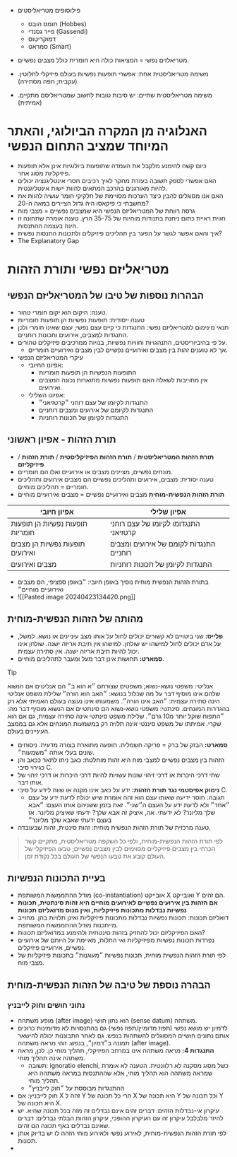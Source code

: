- פילוסופים מטריאליסטים
	- תומס הובס (Hobbes)
	- פייר גסנדי (Gassendi)
	- דמוקריטוס
	- סמראט (Smart)

- מטריאלזים נפשי = המציאות כולה היא חומרית כולל מצבים נפשיים.
- משימה מטריאליסטית אחת: אפשרי תופעות נפשיות בעולם פיזיקלי לחלוטין. (עקבית; חפה מסתירה)
- משימה מטריאליסטית שתיים: יש סיבות טובות לחשוב שמטריאליסם מתקיים. (אמיתית)
# האנלוגיה מן המקרה הביולוגי, והאתר המיוחד שמציב התחום הנפשי
- כיום קשה להימנע מלקבל את העמדה שתופעות ביולוגיות אינן אלא תופעות פיזיקליות מסוג אחר.
- האם אפשרי לספק תשובה בעזרת מחקר לאיך רכיבים חסרי אינטליגנציה יכולים להיות מאורגנים בהרכב המתאים להוות יישות אינטליגנטית.
- האם אנו מסוגלים להבין כיצד הערכות מסויימת של חלקיקי חומר עושיה להוות את מחשבתי כי פיקאסו היה גדול הציירים במאה ה-20?
- גרסה רווחת של המטריאליזם הנפשי היא שמצבים נפשיים = מצבי מוח
- חווית ראיית כתום ניחנת בתנודות מוחיות של 35-75 הרץ. טענה אומרת שתחונה זו הינה בעצמה ההתנסות.
- איך והאם אפשר לגשר על הפער בין תהליכים פיזיקלים ולתכונות התנסות נפשית?
- The Explanatory Gap
# מטריאליזם נפשי ותורת הזהות
## הבהרות נוספות של טיבו של המטריאליזם הנפשי
- טענה: היקום הוא יקום חומרי טהור.
- טענה ייסודית: תופעות נפשיות הן תופעות חומריות
- תנאי מינימום למטריאליזם נפשי: התנגדות כי קיים עצם נפשי; עצם שאינו חומרי ולכן התנגדות למצבים, אירועים ותכונות רוחניים.
- על פי בהיביוריסטים, התנהגויות וחוויות נפשיות, בנויות ממרכיבים פיזיקלים טהורים.
	- אך לא טוענים זהות בין מצבים ואירועיים נפשיים לבין מצבים ואירועיים חומריים.
- עיקרי המטריאליזם הנפשי
	- אפיונו החיובי:
		- התופעות הנפשיות הן תופעות חומריות
		- אין מחוייבות לשאלה האם תופעות נפשיות מתוארות נכונה המצבים ואירועים.
	- אפיונו השלילי:
		- התנגדות לקיומו של עצם רוחני ״קרטזיאני״
		- התנגדות לקיומם של אירועים ומצבים רוחניים
		- התנגדות לקיומן של תכונות רוחניות
## תורת הזהות - אפיון ראשוני
- **תורת הזהות המטריאליסטית** / **תורת הזהות הפיזיקליסטית** / **תורת הזהות** / **פיזיקליזם**
- מונחים נפשיים, מציינים מצבים או אירועיים ואלו הם חומריים.
- טענה יסודית: מצבים, אירועים ותהליכים נפשיים הם מצבים אירועים ותהליכים חומריים = תהליכים מוחיים.
- **תורת הזהות הנפשית-מוחית** מצבים ואירועיים נפשיים = מצבים ואירועיים מוחיים

| אפיון חיובי                     | אפיון שלילי                             |
| ------------------------------- | --------------------------------------- |
| תופעות נפשיות הן תופעות חומריות | התנגדומו לקיומו של עצם רוחני קרטזיאני   |
| תופעות נפשיות הן מצבים ואירועים | התנגדות לקומם של אירועים ומצבים רוחניים |
| מצבים ואירועים                  | התנגדות לקיומן של תכונות רוחניות        |

- בתורת הזהות הנפשית מוחית נוסיך באופן חיובי: ״באופן ספציפי, הם מצבים ואירועיים מוחיים״
- ![[Pasted image 20240423134420.png]]
## מהותה של הזהות הנפשית-מוחית
- **פלייס:** שני ביטויים לא קשורים יכולים לחול על אותו מצב עיניינים או נושא. למשל, על אדם יכולים לחול למישהו יש שולחן. למישהו אין תיבת אריזה ישנה. שולחן אינו יכול להיות תיבת אריזה ישנה. אין סתירה עצמית.
- **סמארט:** תחושות אינן דבר מעל ומעבר לתהליכים מוחיים.
> [!tip]
> אנליטי: משפטי נושא-נשוא; משפטים שצורתם ״א הוא ב״ הם אנליטים אם הנשוא שלהם אינו מוסיף דבר על מה שכלול בנושא: ״האב הוא הורה״ שלילת משפט אנליטי הינה סתירה עצמית: ״האב אינו הורה״. משמעותו אינו נעוצה בעולם האמיתי אלא רק בהגדרות המונחים.
> סינתטי: משפטי נושא-נשוא הם סינתטיים אם הנשוא מוסיף דבר מה: ״התפוח שוקל יותר מ10 גרם״. שלילת משפט סינתטי אינה סתירה עצמית, גם אם הוא שקרי. אמיתתו של משפט סיננטי אינה תלויה רק במשמעות המונחים אלא גם בממצב העיניינים בעולם.

- **סמארט:** הבזק של ברק = פריקה חשמלית. תופעה מתוארת בצורה מדעית. ניסוחים שונים בעלי אותה ״משמעות״.
- הזהות בין מצבים נפשיים למצבי מוח היא זהות מוחלטת: כאב ניתו לתאר ככאב והן כגירוי סיבי C.
- שתי דרכי היכרות או דרכי זיהוי שונות עשויות להיות דרכי היכרות או דרכי זיהוי של אותו דבר.
- **נימוק אפיסטמי נגד תורת הזהות:** ידע על כאב אינו מקנה או שווה לידע על סיבי C.
	- תגובה: חוסר ידיעה שאותו עצם הוא זהה אומרת שיש יכולת לדעת ידע על עצם ״אחד״ ולא לדעת ידע על העצם ה״שני״. זאת בזמן ששניהם אותו העצם: ״אבא שלך מליונר? לא ידעתי. אה, איציק זה אבא שלך? ידעתי שאיציק מליונר. אז בעצם ידעתי שאבא שלך מליונר״
- טענה מרכזית של תורת הזהות הנפשית מוחית: זהות סינטית, זהות שבעובדה.
> לפי תורת הזהות הנפשית-מוחית, ולפי כל השקפה מטריאליסטית, מתקיים קשר הכרחי בין מצבים פיזיקליים מסוימים לבין מצבים נפשיים; טבעו הפיזיקלי של העולם קובע את טבעו הנפשי של העולם בכל נקודת זמן.
## בעיית התכונות הנפשיות
- מודל ההתממשות המשותפת (co-instantiation) אובייקט X ואובייקט Y הם זהים.
- **אם הזהות בין אירועים נפשיים לאירועים מוחיים היא זהות סינתטית, תכונות נפשיות נבדלות מתכונות פיזיקליות, ואין מנוס מדואליזם תכונות**
- דואליזם תכונות: תכונות נפשיות נבדלות מתכונות פיזיקליות ואינן תלויות בהן. מחוייב מייתכנות מודל ההתממשות המשותפת.
- האם הפיזיקליזם יכול להחזיק בזהות סינטתית ולהימנע במדואליזם תכונות?
- נפרדות תכונות נפשיות מפיזיקליות ואי התלות, מאיימת על היותם של אירועיים נפשיים, אירועיים פיזיקלים.
- לפי תורת הזהות הנפשית מוחית, תכונות נפשיות ״מעוגנות״ בתכונות פיזיקליות של מצבי מוח. 
## הבהרה נוספת של טיבה של הזהות הנפשית-מוחית
### נתוני חושים וחוק לייבניץ
- מופע משתהה (after image) הוא נתון חושי (sense datum) משתהה.
- לדמיון יש מושא נפשי (תפוז מדומיין/תפוז נפשי) גם בהתנסויות לא מדומינות כרוכים אותם נתונים חושיים המסוגלים להשתהות בנפש. גם לאחר התבוננות יכולה להישאר תמונה ב״דמיון״, בנפש. זוהי מראה משתהה (after image).
- **התנגדות 4:** מראה משתהה אינו במרחב הפיזיקלי, תהליך מוחי כן. לכן, מראה משתהה אינה תהליך מוחי.
	- תשובה: ignoratio elenchi, כשל מסוג מסקנה לא רלוונטית. הטענה לא אומרת שמראה משתהה הוא תהליך מוחי, אלא שההתנסות במראה משתהה היא תהליך מוחי.
	- ההתנגדות מבוססת על ״חוק לייבניץ״
- חוק לייבניץ: אם X זהה ל Y הרי כל תכונה של X היא תכונה של Y וכל תכונה של Y היא תכונה של X.
- עיקרון אי-נבדלות הזהים: דברים זהים אינם נבדלים זה מזה בכל תכונה שהיא. יש להיזר מלבלבל עיקרון זה עם העיקרון ההופכי, עיקרון הזהות הבלתי נבדלים: דברים שאינם נבדלים באף תכונה הם זהים. 
- לפי תורת הזהות הנפשית-מוחית, לאירוע נפשי ולאירוע מוחי הזהה לו יש בדיוק אותן תכונות.
- 